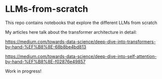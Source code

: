 # LLMs-from-scratch
This repo contains notebooks that explore the different LLMs from scratch

My articles here talk about the transformer architecture in detail:

https://medium.com/towards-data-science/deep-dive-into-transformers-by-hand-%EF%B8%8E-68b8be4bd813

https://medium.com/towards-data-science/deep-dive-into-self-attention-by-hand-%EF%B8%8E-f02876e49857

Work in progress!
